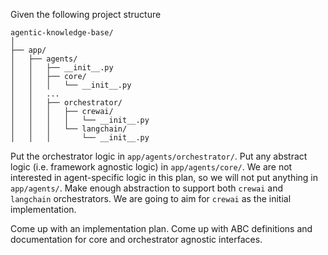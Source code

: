 Given the following project structure

```
agentic-knowledge-base/
│
├── app/
│   ├── agents/
│   │   ├── __init__.py
│   │   ├── core/
│   │   │   └── __init__.py
│   │   ...
│   │   ├── orchestrator/
│   │   │   ├── crewai/
│   │   │   │   └── __init__.py
│   │   │   └── langchain/
│   │   │       └── __init__.py
```

Put the orchestrator logic in `app/agents/orchestrator/`.
Put any abstract logic (i.e. framework agnostic logic) in `app/agents/core/`.
We are not interested in agent-specific logic in this plan, so we will not put anything in `app/agents/`.
Make enough abstraction to support both `crewai` and `langchain` orchestrators.
We are going to aim for `crewai` as the initial implementation.

Come up with an implementation plan.
Come up with ABC definitions and documentation for core and orchestrator agnostic interfaces.
